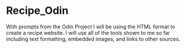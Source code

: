 # Recipe_Odin
With prompts from the Odin Project I will be using the HTML format to create a recipe website.  I will use all of the tools shown to me so far including text formatting, embedded images, and links to other sources.